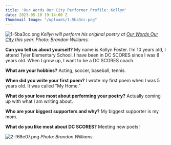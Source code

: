 ```yaml
---
title: 'Our Words Our City Performer Profile: Kollyn'
date: 2023-05-10 19:14:00 Z
Thumbnail Image: "/uploads/1-5ba3cc.png"
---
```


![1-5ba3cc.png](/uploads/1-5ba3cc.png)
*Kollyn will perform his original poetry at [Our Words Our City](https://owoc.dcscores.org/) this year. Photo: Brandon Williams.*

**Can you tell us about yourself?** My name is Kollyn Foster. I’m 10 years old, I attend Tyler Elementary School. I have been in DC SCORES since I was 8 years old. When I grow up, I want to be a DC SCORES coach.

**What are your hobbies?** Acting, soccer, baseball, tennis.

**When did you write your first poem?** I wrote my first poem when I was 5 years old. It was called "My Home."

**What do your love most about performing your poetry?** Actually coming up with what I am writing about.

**Who are your biggest supporters and why?** My biggest supporter is my mom.

**What do you like most about DC SCORES?** Meeting new poets!

![2-f68e07.png](/uploads/2-f68e07.png)
*Photo: Brandon Williams.*
